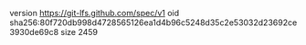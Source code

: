 version https://git-lfs.github.com/spec/v1
oid sha256:80f720db998d4728565126ea1d4b96c5248d35c2e53032d23692ce3930de69c8
size 2459
